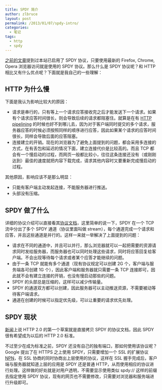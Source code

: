 ```yaml
---
title: SPDY 简介
author: zlbruce
layout: post
permalink: /2013/01/07/spdy-intro/
categories:
  - 笔记
tags:
  - http
  - spdy
---
```

[之前的文章][1]提到过本站已启用了 SPDY 协议，只要使用最新的 Firefox, Chrome, Opera 浏览器访问就是使用的 SPDY 协议。那么什么是 SPDY 协议呢？和 HTTP 相比又有什么优点呢？下面就是我自己的一些理解：

## HTTP 为什么慢

下面是我认为影响比较大的原因：

  * 请求是串行的，只有等上一个请求应答接收完之后才能发送下一个请求。如果有个请求应答时间很长，则会导致后续的请求都阻塞住。就算是在有 [HTTP pipelining][2] 的时候也好不到哪儿去，因为对于客户端同时提交的多个请求，服务器应答的时候必须按照同样的顺序进行应答，因此如果某个请求的应答时间很长，同样会导致后面的应答阻塞。
  * 连接建立的开销。现在的浏览器为了避免上面提到的问题，都会采用多连接的方式，在有丢包和延迟的情况下面，建立连接代价是比较高的。而且 TCP 都会有一个慢启动的过程，而网页一般都比较小，往往这条连接还没有（或刚刚达到）最佳的速度就把内容下载完成，请求其他内容时又要重新完成慢启动的过程。

其他原因，影响应该不是那么明显：

  * 只能有客户端主动发起连接，不能服务器进行推送。
  * 头部没有压缩。

## SPDY 做了什么

详细的协议介绍可以直接看其[协议文档][3]，这里简单的说一下，SPDY 在一个 TCP 流中分出了多个 SPDY 通道（协议里面叫做 stream），每个通道完成一个请求和应答，并且这些通道是并行的。这样一来就一举解决了上面提到的问题：

  * 请求在不同的通道中，并且可以并行，那么浏览器就可以一起把需要的资源请求同时发给服务器，而服务器也可以同时处理这些请求，同时将应答回复给客户端。不会出现等待每个请求或者某个应答才能继续的问题。
  * 由于一条 TCP 就能有多个通道（现有协议规定可以创建 2G 个，客户端与服务端各可创建 1G 个），因此客户端和服务器就只需要一条 TCP 连接即可，因此就不会有建立连接的开销，也没有慢启动那些的问题。
  * SPDY 的头部总是压缩的，这样可以减少传输量。
  * SPDY 的通道双方都可以创建，因此服务器可以主动推送资源，不需要被动等待客户端请求。
  * 通道在创建的时候可以指定优先级，可以让重要的请求优先处理。

## SPDY 现状

[新闻][4]上说 HTTP 2.0 的第一个草案就是直接拷贝 SPDY 的协议文档，因此 SPDY 很有希望成为以后的 HTTP 2.0 标准。

不过至少在成为标准之前，SPDY 还没有自己的独有端口，那如何使用该协议呢？Google 提出了在 HTTPS 之上使用 SPDY，只需要增加一个 SSL 的扩展协议 [NPN][5]，在 SSL 协商的同时协商出上层使用的协议，这样在 SSL 握手完成后，客户端与服务器就知道上层的应用是 SPDY 还是普通 HTTP，从而使用相应的协议进行处理。这样做的好处就是对用户透明，不需要显示使用类似 spdy:// 这样的前缀去指定使用 SPDY 协议，现有的网页也不需要修改，只需要对浏览器和服务端进行升级即可。

 [1]: https://zlb.me/2012/08/03/spdy-on-apache2/ "blog启用spdy"
 [2]: http://en.wikipedia.org/wiki/HTTP_pipelining "HTTP pipelining"
 [3]: http://www.chromium.org/spdy/spdy-protocol "spdy protocol"
 [4]: http://www.infoq.com/news/2012/11/http20-first-draft "http 2.0 first draft"
 [5]: http://tools.ietf.org/html/draft-agl-tls-nextprotoneg-00.html "Next Protocol Negotiation Extension"